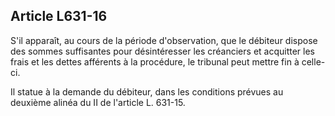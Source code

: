 Article L631-16
----
S'il apparaît, au cours de la période d'observation, que le débiteur dispose des
sommes suffisantes pour désintéresser les créanciers et acquitter les frais et
les dettes afférents à la procédure, le tribunal peut mettre fin à celle-ci.

Il statue à la demande du débiteur, dans les conditions prévues au deuxième
alinéa du II de l'article L. 631-15.
